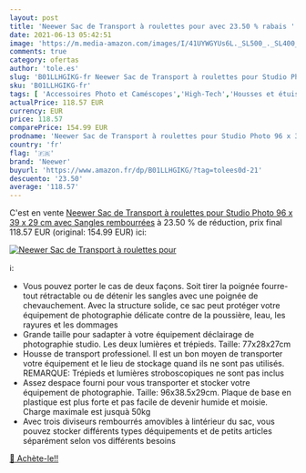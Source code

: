 ```yaml
---
layout: post
title: 'Neewer Sac de Transport à roulettes pour avec 23.50 % rabais '
date: 2021-06-13 05:42:51
image: 'https://m.media-amazon.com/images/I/41UYWGYUs6L._SL500_._SL400_.jpg'
comments: true
category: ofertas
author: 'tole.es'
slug: 'B01LLHGIKG-fr Neewer Sac de Transport à roulettes pour Studio Photo 96 x...'
sku: 'B01LLHGIKG-fr'
tags: [ 'Accessoires Photo et Caméscopes','High-Tech','Housses et étuis pour appareils photo et caméscopes','Housses pour appareils photo et caméscopes','Photo et caméscopes','neewer', ]
actualPrice: 118.57 EUR
currency: EUR
price: 118.57
comparePrice: 154.99 EUR
prodname: 'Neewer Sac de Transport à roulettes pour Studio Photo 96 x 39 x 29 cm avec Sangles rembourrées'
country: 'fr'
flag: '🇫🇷'
brand: 'Neewer'
buyurl: 'https://www.amazon.fr/dp/B01LLHGIKG/?tag=tolees0d-21'
descuento: '23.50'
average: '118.57'
---
```


C'est en vente [Neewer Sac de Transport à roulettes pour Studio Photo 96 x 39 x 29 cm avec Sangles rembourrées](https://www.amazon.fr/dp/B01LLHGIKG/?tag=tolees0d-21)  à  23.50 % de réduction, prix final  118.57 EUR (original: 154.99 EUR) ici:

[![Neewer Sac de Transport à roulettes pour](https://m.media-amazon.com/images/I/41UYWGYUs6L._SL500_._SL400_.jpg)](https://www.amazon.fr/dp/B01LLHGIKG/?tag=tolees0d-21)

ℹ️:

- Vous pouvez porter le cas de deux façons. Soit tirer la poignée fourre-tout rétractable ou de détenir les sangles avec une poignée de chevauchement. Avec la structure solide, ce sac peut protéger votre équipement de photographie délicate contre de la poussière, leau, les rayures et les dommages
- Grande taille pour sadapter à votre équipement déclairage de photographie studio. Les deux lumières et trépieds. Taille: 77x28x27cm
- Housse de transport professionel. Il est un bon moyen de transporter votre équipement et le lieu de stockage quand ils ne sont pas utilisés. REMARQUE: Trépieds et lumières stroboscopiques ne sont pas inclus
- Assez despace fourni pour vous transporter et stocker votre équipement de photographie. Taille: 96x38.5x29cm. Plaque de base en plastique est plus forte et pas facile de devenir humide et moisie. Charge maximale est jusquà 50kg
- Avec trois diviseurs rembourrés amovibles à lintérieur du sac, vous pouvez stocker différents types déquipements et de petits articles séparément selon vos différents besoins

[🛒 Achète-le!!](https://www.amazon.fr/dp/B01LLHGIKG/?tag=tolees0d-21)

